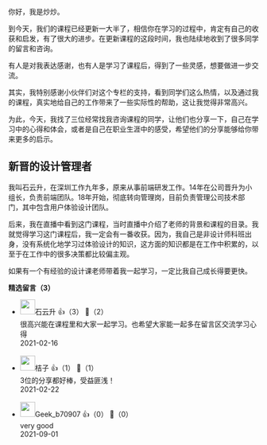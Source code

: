 你好，我是炒炒。

到今天，我们的课程已经更新一大半了，相信你在学习的过程中，肯定有自己的收获和启发，有了很大的进步。在更新课程的这段时间，我也陆续地收到了很多同学的留言和咨询。

有人是对我表达感谢，也有人是学习了课程后，得到了一些灵感，想要做进一步交流。

其实，我特别感谢小伙伴们对这个专栏的支持，看到同学们这么热情，以及通过我的课程，真实地给自己的工作带来了一些实际性的帮助，这让我觉得非常高兴。

为此，今天，我找了三位经常找我咨询课程的同学，让他们也分享一下，自己在学习中的心得和体会，或者是自己在职业生涯中的感受，希望他们的分享能够给你带来更多的启示。

## 新晋的设计管理者

我叫石云升，在深圳工作九年多，原来从事前端研发工作。14年在公司晋升为小组长，负责前端团队。18年开始，彻底转向管理岗，目前负责管理公司技术部门，其中包含用户体验设计团队。

后来，我在直播中看到这门课程，当时直播中介绍了老师的背景和课程的目录。我就觉得学习这门课程后，我一定会有一番收获。因为，我自己是非设计师科班出身，没有系统化地学习过体验设计的知识，这方面的知识都是在工作中积累的，以至于在工作中的很多决策都比较偏主观。

如果有一个有经验的设计课老师带着我一起学习，一定比我自己成长得要更快。
<div><strong>精选留言（3）</strong></div><ul>
<li><img src="https://static001.geekbang.org/account/avatar/00/0f/a0/c3/c5db35df.jpg" width="30px"><span>石云升</span> 👍（3） 💬（2）<div>很高兴能在课程里和大家一起学习。也希望大家能一起多在留言区交流学习心得
</div>2021-02-16</li><br/><li><img src="https://static001.geekbang.org/account/avatar/00/24/d2/99/1e4d3816.jpg" width="30px"><span>桔子</span> 👍（1） 💬（1）<div>3位的分享都好棒，受益匪浅！</div>2021-02-22</li><br/><li><img src="" width="30px"><span>Geek_b70907</span> 👍（0） 💬（0）<div>very good</div>2021-09-01</li><br/>
</ul>